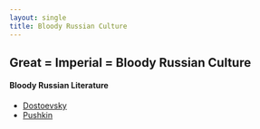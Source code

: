 ```yaml
---
layout: single
title: Bloody Russian Culture
---
```


## Great = Imperial = Bloody Russian Culture

#### Bloody Russian Literature

- [Dostoevsky](/dostoevsky/)
- [Pushkin](/pushkin/)
